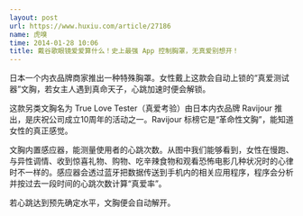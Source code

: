 ```yaml
---
layout: post
url: https://www.huxiu.com/article/27186
name: 虎嗅
time: 2014-01-28 10:06
title: 戴谷歌眼镜爱爱算什么！史上最强 App 控制胸罩，无真爱别想开！
---
```

日本一个内衣品牌商家推出一种特殊胸罩。女性戴上这款会自动上锁的“真爱测试器”文胸，若女主人遇到真命天子，心跳加速时便会解锁。

这款另类文胸名为 True Love Tester（真爱考验）由日本内衣品牌 Ravijour 推出，是庆祝公司成立10周年的活动之一。Ravijour 标榜它是“革命性文胸”，能知道女性的真正感觉。

文胸内置感应器，能测量使用者的心跳次数。从图中我们能够看到，女性在慢跑、与异性调情、收到惊喜礼物、购物、吃辛辣食物和观看恐怖电影几种状况时的心律时不一样的。感应器会透过蓝牙把数据传送到手机内的相关应用程序，程序会分析并按过去一段时间的心跳次数计算“真爱率”。

若心跳达到预先确定水平，文胸便会自动解开。

